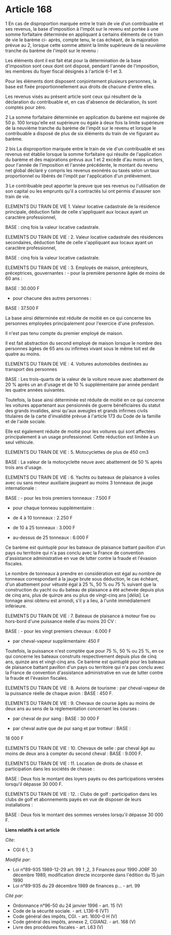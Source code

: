 # Article 168

1  En cas de disproportion marquée entre le train de vie d'un contribuable et ses revenus, la base d'imposition à l'impôt sur
le revenu est portée à une somme forfaitaire déterminée en appliquant à certains éléments de ce train de vie le barème ci-
après, compte tenu, le cas échéant, de la majoration prévue au 2, lorsque cette somme atteint la limite supérieure de la
neuvième tranche du barème de l'impôt sur le revenu :

Les éléments dont il est fait état pour la détermination de la base d'imposition sont ceux dont ont disposé, pendant l'année
de l'imposition, les membres du foyer fiscal désignés à l'article 6-1 et 3.

Pour les éléments dont disposent conjointement plusieurs personnes, la base est fixée proportionnellement aux droits de
chacune d'entre elles.

Les revenus visés au présent article sont ceux qui résultent de la déclaration du contribuable et, en cas d'absence de
déclaration, ils sont comptés pour zéro.

2 La somme forfaitaire déterminée en application du barème est majorée de 50 p. 100 lorsqu'elle est supérieure ou égale à
deux fois la limite supérieure de la neuvième tranche du barème de l'impôt sur le revenu et lorsque le contribuable a disposé
de plus de six éléments du train de vie figurant au barème.

2 bis  La disproportion marquée entre le train de vie d'un contribuable et ses revenus est établie lorsque la somme
forfaitaire qui résulte de l'application du barème et des majorations prévus aux 1 et 2 excède d'au moins un tiers, pour
l'année de l'imposition et l'année précédente, le montant du revenu net global déclaré y compris les revenus exonérés ou
taxés selon un taux proportionnel ou libérés de l'impôt par l'application d'un prélèvement.

3  Le contribuable peut apporter la preuve que ses revenus ou l'utilisation de son capital ou les emprunts qu'il a contractés
lui ont permis d'assurer son train de vie.

ELEMENTS DU TRAIN DE VIE 1. Valeur locative cadastrale de la  résidence principale, déduction faite de celle s'appliquant aux
locaux ayant un caractère professionnel,

BASE : cinq fois la valeur locative cadastrale.

ELEMENTS DU TRAIN DE VIE : 2. Valeur locative cadastrale des résidences secondaires, déduction faite de celle s'appliquant
aux locaux ayant un caractère professionnel,

BASE : cinq fois la valeur locative cadastrale.

ELEMENTS DU TRAIN DE VIE : 3. Employés de maison, précepteurs, préceptrices, gouvernantes : - pour la première personne âgée
de moins de 60 ans :

BASE : 30.000 F

- pour chacune des autres personnes :

BASE : 37.500 F

La base ainsi déterminée est réduite de moitié en ce qui concerne les personnes employées principalement pour l'exercice
d'une profession.

Il n'est pas tenu compte du premier employé de maison.

Il est fait abstraction du second employé de maison lorsque le nombre des personnes âgées de 65 ans ou infirmes vivant sous
le même toit est de quatre au moins.

ELEMENTS DU TRAIN DE VIE : 4. Voitures automobiles destinées au transport des personnes

BASE : Les trois-quarts de la valeur de la voiture neuve avec abattement de 20 % après un an d'usage et de 10 %
supplémentaire par année pendant les quatre années suivantes.

Toutefois, la base ainsi déterminée est réduite de moitié en ce qui concerne les voitures appartenant aux pensionnés de
guerre bénéficiaires du statut des grands invalides, ainsi qu'aux aveugles et grands infirmes civils titulaires de la carte
d'invalidité prévue à l'article 173 du Code de la famille et de l'aide sociale.

Elle est également réduite de moitié pour les voitures qui sont affectées principalement à un usage professionnel. Cette
réduction est limitée à un seul véhicule.

ELEMENTS DU TRAIN DE VIE : 5. Motocyclettes de plus de 450 cm3

BASE : La valeur de la motocyclette neuve avec abattement de 50 % après trois ans d'usage.

ELEMENTS DU TRAIN DE VIE : 6. Yachts ou bateaux de plaisance à voiles avec ou sans moteur auxiliaire jaugeant au moins 3
tonneaux de jauge internationale :

BASE : - pour les trois premiers tonneaux : 7.500 F

- pour chaque tonneau supplémentaire :

- de 4 à 10 tonneaux : 2.250 F

- de 10 à 25 tonneaux : 3.000 F

- au-dessus de 25 tonneaux : 6.000 F

Ce barème est quintuplé pour les bateaux de plaisance battant pavillon d'un pays ou territoire qui n'a pas conclu avec la
France de convention d'assistance administrative en vue de lutter contre la fraude et l'évasion fiscales.

Le nombre de tonneaux à prendre en considération est égal au nombre de tonneaux correspondant à la jauge brute sous
déduction, le cas échéant, d'un abattement pour vétusté égal à 25 %, 50 % ou 75 % suivant que la construction du yacht ou du
bateau de plaisance a été achevée depuis plus de cinq ans, plus de quinze ans ou plus de vingt-cinq ans [*délai*]. Le tonnage
ainsi obtenu est arrondi, s'il y a lieu, à l'unité immédiatement inférieure.

ELEMENTS DU TRAIN DE VIE : 7. Bateaux de plaisance à moteur fixe ou hors-bord d'une puissance réelle d'au moins 20 CV :

BASE : - pour les vingt premiers chevaux : 6.000 F

- par cheval-vapeur supplémentaire: 450 F

Toutefois, la puissance n'est comptée que pour 75 %, 50 % ou 25 %, en ce qui concerne les bateaux construits respectivement
depuis plus de cinq ans, quinze ans et vingt-cinq ans. Ce barème est quintuplé pour les bateaux de plaisance battant pavillon
d'un pays ou territoire qui n'a pas conclu avec la France de convention d'assistance administrative en vue de lutter contre
la fraude et l'évasion fiscales.

ELEMENTS DU TRAIN DE VIE : 8. Avions de tourisme : par cheval-vapeur de la puissance réelle de chaque avion : BASE : 450 F.

ELEMENTS DU TRAIN DE VIE : 9. Chevaux de course âgés au moins de deux ans au sens de la réglementation concernant les
courses :

- par cheval de pur sang : BASE : 30 000 F 

- par cheval autre que de pur sang et par trotteur : BASE :

18 000 F

ELEMENTS DU TRAIN DE VIE : 10. Chevaux de selle : par cheval âgé au moins de deux ans à compter du second cheval : BASE :
9.000 F.

ELEMENTS DU TRAIN DE VIE : 11. Location de droits de chasse et participation dans les sociétés de chasse :

BASE : Deux fois le montant des loyers payés ou des participations versées lorsqu'il dépasse 30 000 F.

ELEMENTS DU TRAIN DE VIE : 12. :  Clubs de golf : participation dans les clubs de golf et abonnements payés en vue de
disposer de leurs installations :

BASE : Deux fois le montant des sommes versées lorsqu'il dépasse 30 000 F.

**Liens relatifs à cet article**

_Cite_:

  - CGI 6 1, 3

_Modifié par_:

  - Loi n°89-935 1989-12-29 art. 99 1 ,2, 3 Finances pour 1990 JORF 30 décembre 1989, modification directe incorporée dans l'édition du 15 juin 1990
  - Loi n°89-935 du 29 décembre 1989 de finances p... - art. 99

_Cité par_:

  - Ordonnance n°96-50 du 24 janvier 1996 - art. 15 (V)
  - Code de la sécurité sociale. - art. L136-6 (VT)
  - Code général des impôts, CGI. - art. 1600-0 H (V)
  - Code général des impôts, annexe 2, CGIAN2. - art. 168 (V)
  - Livre des procédures fiscales - art. L63 (V)
